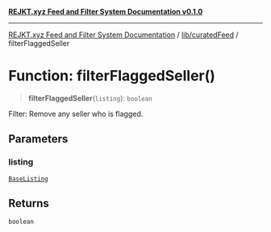 [**REJKT.xyz Feed and Filter System Documentation v0.1.0**](../../../README.md)

***

[REJKT.xyz Feed and Filter System Documentation](../../../modules.md) / [lib/curatedFeed](../README.md) / filterFlaggedSeller

# Function: filterFlaggedSeller()

> **filterFlaggedSeller**(`listing`): `boolean`

Filter: Remove any seller who is flagged.

## Parameters

### listing

[`BaseListing`](../interfaces/BaseListing.md)

## Returns

`boolean`
